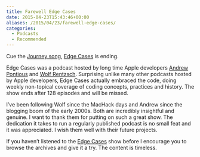 ```yaml
---
title: Farewell Edge Cases
date: 2015-04-23T15:43:46+00:00
aliases: /2015/04/23/farewell-edge-cases/
categories:
  - Podcasts
  - Recommended
---
```


Cue the [Journey song][1], [Edge Cases][2] is ending.

Edge Cases was a podcast hosted by long time Apple developers [Andrew Pontious][3] and [Wolf Rentzsch][4]. Surprising unlike many other podcasts hosted by Apple developers, Edge Cases actually embraced the code, doing weekly non-topical coverage of coding concepts, practices and history. The show ends after 128 episodes and will be missed.

I&#8217;ve been following Wolf since the MacHack days and Andrew since the blogging boom of the early 2000s. Both are incredibly insightful and genuine. I want to thank them for putting on such a great show. The dedication it takes to run a regularly published podcast is no small feat and it was appreciated. I wish them well with their future projects.

If you haven&#8217;t listened to the [Edge Cases][2] show before I encourage you to browse the archives and give it a try. The content is timeless.

[1]: https://www.youtube.com/watch?v=1k8craCGpgs
[2]: http://edgecasesshow.com/
[3]: http://twitter.com/apontious
[4]: http://twitter.com/rentzsch
